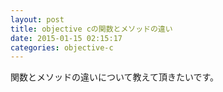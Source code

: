 ```yaml
---
layout: post
title: objective cの関数とメソッドの違い
date: 2015-01-15 02:15:17
categories: objective-c
---
```

<!-- {% raw %} -->
<p>関数とメソッドの違いについて教えて頂きたいです。</p>
<!-- {% endraw %} -->
